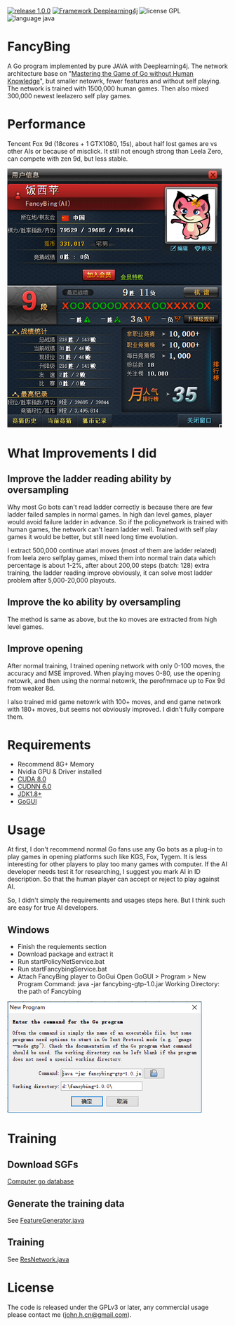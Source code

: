 [![release 1.0.0](https://img.shields.io/badge/release-1.0.0-blue.svg)](https://github.com/johnhuang-cn/FancyBing)
[![Framework Deeplearning4j](https://img.shields.io/badge/framework-DeepLearning4j-brightgreen.svg)](https://deeplearning4j.org/)
![license GPL](https://img.shields.io/badge/license-GPL-blue.svg)
![language java](https://img.shields.io/badge/language-java-brightgreen.svg)

# FancyBing
A Go program implemented by pure JAVA with Deeplearning4j. The network architecture base on "[Mastering the Game of Go without Human Knowledge](https://deepmind.com/documents/119/agz_unformatted_nature.pdf)", but smaller netowrk, fewer features and without self playing. The network is trained with 1500,000 human games. Then also mixed 300,000 newest leelazero self play games.

# Performance
Tencent Fox 9d (18cores + 1 GTX1080, 15s), about half lost games are vs other AIs or because of misclick. It still not enough strong than Leela Zero, can compete with zen 9d, but less stable.

![FancyBing Fox 9d](docs/images/fancybing.png)

# What Improvements I did
## Improve the ladder reading ability by oversampling
Why most Go bots can't read ladder correctly is because there are few ladder failed samples in normal games. In high dan level games, player would avoid failure ladder in advance. So if the policynetwork is trained with human games, the network can't learn ladder well. Trained with self play games it would be better, but still need long time evolution.

I extract 500,000 continue atari moves (most of them are ladder related) from leela zero selfplay games, mixed them into normal train data which percentage is about 1-2%, after about 200,00 steps (batch: 128) extra training, the ladder reading improve obviously, it can solve most ladder problem after 5,000-20,000 playouts.

## Improve the ko ability by oversampling
The method is same as above, but the ko moves are extracted from high level games.

## Improve opening
After normal training, I trained opening network with only 0-100 moves, the accuracy and MSE improved. When playing moves 0-80, use the opening netowrk, and then using the normal netowrk, the perofmrnace up to Fox 9d from weaker 8d.

I also trained mid game netowrk with 100+ moves, and end game network with 180+ moves, but seems not obviously improved. I didn't fully compare them.

# Requirements
* Recommend 8G+ Memory
* Nvidia GPU & Driver installed
* [CUDA 8.0](https://developer.nvidia.com/cuda-zone)
* [CUDNN 6.0](https://developer.nvidia.com/cudnn)
* [JDK1.8+](http://www.oracle.com/technetwork/java/javase/downloads/index.html)
* [GoGUI](https://sourceforge.net/projects/gogui/)

# Usage
At first, I don't recommend normal Go fans use any Go bots as a plug-in to play games in opening platforms such like KGS, Fox, Tygem. It is less interesting for other players to play too many games with computer. If the AI developer needs test it for researching, I suggest you mark AI in ID description. So that the human player can accept or reject to play against AI.

So, I didn't simply the requirements and usages steps here. But I think such are easy for true AI developers.

## Windows
* Finish the requiements section
* Download package and extract it
* Run startPolicyNetService.bat
* Run startFancybingService.bat
* Attach FancyBing player to GoGui
Open GoGUI > Program > New Program
Command: java -jar fancybing-gtp-1.0.jar
Working Directory: the path of Fancybing
 
![Attach to GoGUI](/docs/images/attach_to_gogui.png)

# Training
## Download SGFs
[Computer go database](https://github.com/yenw/computer-go-dataset)

## Generate the training data
See [FeatureGenerator.java](/fancybing-train/src/main/java/net/xdevelop/go/preprocess/FeatureGenerator.java)

## Training
See [ResNetwork.java](/fancybing-policynet/src/main/java/net/xdevelop/go/policynet/PolicyNetService.java)

# License
The code is released under the GPLv3 or later, any commercial usage please contact me (john.h.cn@gmail.com).
